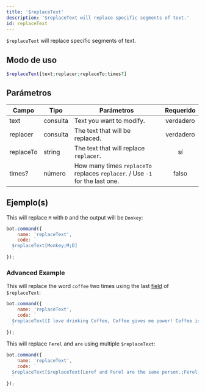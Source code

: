 ```yaml
---
title: '$replaceText'
description: '$replaceText will replace specific segments of text.'
id: replaceText
---
```


`$replaceText` will replace specific segments of text.

## Modo de uso

```php
$replaceText[text;replacer;replaceTo;times?]
```

## Parámetros

| Campo     | Tipo     | Parámetros                                                                   | Requerido |
| --------- | -------- | ---------------------------------------------------------------------------- |:---------:|
| text      | consulta | Text you want to modify.                                                     | verdadero |
| replacer  | consulta | The text that will be replaced.                                              | verdadero |
| replaceTo | string   | The text that will replace `replacer`.                                       |    sí     |
| times?    | número   | How many times `replaceTo` replaces `replacer`. / Use `-1` for the last one. |   falso   |

## Ejemplo(s)

This will replace `M` with `D` and the output will be `Donkey`:

```javascript
bot.command({
    name: 'replaceText',
    code: `
  $replaceText[Monkey;M;D]
  `
});
```

### Advanced Example

This will replace the word `coffee` two times using the last [field](#parameters) of `$replaceText`:

```javascript
bot.command({
    name: 'replaceText',
    code: `
  $replaceText[I love drinking Coffee, Coffee gives me power! Coffee is bad for my health.;Coffee;orange juice;2]
  `
});
```

This will replace `Ferel` and `are` using multiple `$replaceText`:

```javascript
bot.command({
    name: 'replaceText',
    code: `
  $replaceText[$replaceText[Leref and Ferel are the same person.;Ferel;Ayaka];are;are not]
  `
});
```
